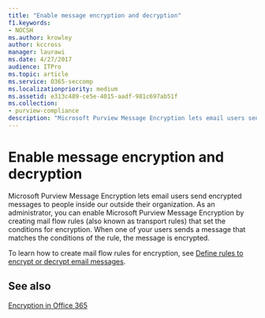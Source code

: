 ```yaml
---
title: "Enable message encryption and decryption"
f1.keywords:
- NOCSH
ms.author: krowley
author: kccross
manager: laurawi
ms.date: 4/27/2017
audience: ITPro
ms.topic: article
ms.service: O365-seccomp
ms.localizationpriority: medium
ms.assetid: e313c489-ce5e-4015-aadf-981c697ab51f
ms.collection:
- purview-compliance
description: "Microsoft Purview Message Encryption lets email users send encrypted messages to people inside our outside their organization. As an administrator, you can enable Microsoft Purview Message Encryption by creating mail flow rules (also known as transport rules) that set the conditions for encryption."
---
```


# Enable message encryption and decryption

Microsoft Purview Message Encryption lets email users send encrypted messages to people inside our outside their organization. As an administrator, you can enable Microsoft Purview Message Encryption by creating mail flow rules (also known as transport rules) that set the conditions for encryption. When one of your users sends a message that matches the conditions of the rule, the message is encrypted.
  
To learn how to create mail flow rules for encryption, see [Define rules to encrypt or decrypt email messages](./define-mail-flow-rules-to-encrypt-email.md).
  
## See also

[Encryption in Office 365](./encryption.md)
